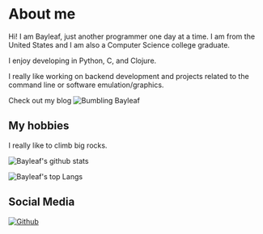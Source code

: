 # About me
Hi! I am Bayleaf, just another programmer one day at a time. I am from the United States and I am also a Computer Science college graduate.

I enjoy developing in Python, C, and Clojure.

I really like working on backend development and projects related to the command line or software emulation/graphics.

Check out my blog ![Bumbling Bayleaf](http://blog.bumblingbayleaf.com)

## My hobbies
I really like to climb big rocks.

![Bayleaf's github stats](https://github-readme-stats.vercel.app/api?username=bayleaf1130&show_icons=true&theme=radical)

![Bayleaf's top Langs](https://github-readme-stats.vercel.app/api/top-langs/?username=bayleaf1130&layout=compact&theme=radical)

## Social Media
[![Github](https://img.shields.io/badge/github-%23333333.svg?&logo=github&style=for-the-badge&logoColor=white)](https://github.com/bayleaf1130)
